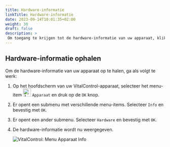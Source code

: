 ```yaml
---
title: Hardware-informatie
linkTitle: Hardware-informatie
date: 2023-09-14T10:01:35+02:00
weight: 30
draft: false
description: >
 Om toegang te krijgen tot de hardware-informatie van uw apparaat, klik hier
---
```

## Hardware-informatie ophalen

Om de hardware-informatie van uw apparaat op te halen, ga als volgt te werk:

1. Op het hoofdscherm van uw VitalControl-apparaat, selecteer het menu-item <img src="/icons/device.svg" width="25" align="bottom" alt="Apparaat" />  `Apparaat` en druk op de `OK` knop.

2. Er opent een submenu met verschillende menu-items. Selecteer `Info` en bevestig met `OK`.

3. Er opent een ander submenu. Selecteer `Hardware` en bevestig met `OK`.

4. De hardware-informatie wordt nu weergegeven.

   ![VitalControl: Menu Apparaat Info](../images/hardware.png "Hardware-informatie ophalen")
